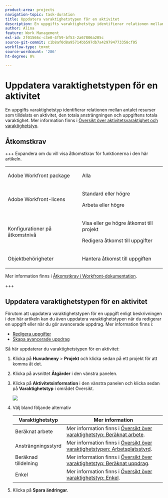 ```yaml
---
product-area: projects
navigation-topic: task-duration
title: Uppdatera varaktighetstypen för en aktivitet
description: En uppgifts varaktighetstyp identifierar relationen mellan antalet resurser som tilldelats en aktivitet, den totala ansträngningen och uppgiftens totala varaktighet. Mer information finns i Översikt över aktivitetsvaraktighet och varaktighetstyp.
author: Alina
feature: Work Management
exl-id: 2f01566c-c3e0-4f59-bf53-2a67806a205c
source-git-commit: c1b8af0d8a95714bb597db7a429794773358cf05
workflow-type: tm+mt
source-wordcount: '286'
ht-degree: 0%

---
```


# Uppdatera varaktighetstypen för en aktivitet

En uppgifts varaktighetstyp identifierar relationen mellan antalet resurser som tilldelats en aktivitet, den totala ansträngningen och uppgiftens totala varaktighet. Mer information finns i [Översikt över aktivitetsvaraktighet och varaktighetstyp](../../../manage-work/tasks/taskdurtn/task-duration-and-duration-type.md).

## Åtkomstkrav

+++ Expandera om du vill visa åtkomstkrav för funktionerna i den här artikeln.

<table style="table-layout:auto"> 
 <col> 
 <col> 
 <tbody> 
  <tr> 
   <td role="rowheader">Adobe Workfront package</td> 
   <td> <p>Alla</p> </td> 
  </tr> 
  <tr> 
   <td role="rowheader">Adobe Workfront-licens</td> 
   <td><p>Standard eller högre</p> 
   <p>Arbeta eller högre</p> </td> 
  </tr> 
  <tr> 
   <td role="rowheader">Konfigurationer på åtkomstnivå</td> 
   <td> <p>Visa eller ge högre åtkomst till projekt</p> <p>Redigera åtkomst till uppgifter</p> </td> 
  </tr> 
  <tr> 
   <td role="rowheader">Objektbehörigheter</td> 
   <td> <p>Hantera åtkomst till uppgiften </p></td> 
  </tr> 
 </tbody> 
</table>

Mer information finns i [Åtkomstkrav i Workfront-dokumentation](/help/quicksilver/administration-and-setup/add-users/access-levels-and-object-permissions/access-level-requirements-in-documentation.md).

+++

<!--Old:

<table style="table-layout:auto"> 
 <col> 
 <col> 
 <tbody> 
  <tr> 
   <td role="rowheader">Adobe Workfront plan*</td> 
   <td> <p>Any </p> </td> 
  </tr> 
  <tr> 
   <td role="rowheader">Adobe Workfront license*</td> 
   <td> <p>Work or higher</p> </td> 
  </tr> 
  <tr> 
   <td role="rowheader">Access level configurations*</td> 
   <td> <p>View or higher access to Projects</p> <p>Edit access to Tasks</p> <p>Note: If you still don't have access, ask your Workfront administrator if they set additional restrictions in your access level. For information on how a Workfront administrator can modify your access level, see <a href="../../../administration-and-setup/add-users/configure-and-grant-access/create-modify-access-levels.md" class="MCXref xref">Create or modify custom access levels</a>.</p> </td> 
  </tr> 
  <tr> 
   <td role="rowheader">Object permissions</td> 
   <td> <p>Manage access to the task </p> <p>For information on requesting additional access, see <a href="../../../workfront-basics/grant-and-request-access-to-objects/request-access.md" class="MCXref xref">Request access to objects </a>.</p> </td> 
  </tr> 
 </tbody> 
</table>-->

## Uppdatera varaktighetstypen för en aktivitet

Förutom att uppdatera varaktighetstypen för en uppgift enligt beskrivningen i den här artikeln kan du även uppdatera varaktighetstypen när du redigerar en uppgift eller när du gör avancerade uppdrag. Mer information finns i:

* [Redigera uppgifter](../../../manage-work/tasks/manage-tasks/edit-tasks.md)
* [Skapa avancerade uppdrag](../../../manage-work/tasks/assign-tasks/create-advanced-assignments.md)

Så här uppdaterar du varaktighetstypen för en aktivitet:

1. Klicka på **Huvudmeny** > **Projekt** och klicka sedan på ett projekt för att komma åt det.
1. Klicka på avsnittet **Åtgärder** i den vänstra panelen.
1. Klicka på **Aktivitetsinformation** i den vänstra panelen och klicka sedan på **Varaktighetstyp** i området Översikt.

   ![](assets/duration-type-all-options-on-overview-350x155.png)

1. Välj bland följande alternativ

   | Varaktighetstyp | Mer information |
   |---|---|
   | Beräknat arbete | Mer information finns i [Översikt över varaktighetstyp: Beräknat arbete](../../../manage-work/tasks/taskdurtn/calculated-work.md). |
   | Ansträngningsstyrd | Mer information finns i [Översikt över varaktighetstypen: Arbetsplatsstyrd](../../../manage-work/tasks/taskdurtn/effort-driven.md). |
   | Beräknad tilldelning | Mer information finns i [Översikt över varaktighetstyp: Beräknat uppdrag](../../../manage-work/tasks/taskdurtn/calculated-assignment.md). |
   | Enkel | Mer information finns i [Översikt över varaktighetstyp: Enkel](../../../manage-work/tasks/taskdurtn/simple-duration-type.md). |

1. Klicka på **Spara ändringar**.

